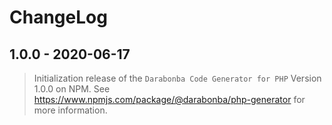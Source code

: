 # ChangeLog

## 1.0.0 - 2020-06-17

> Initialization release of the `Darabonba Code Generator for PHP` Version 1.0.0 on NPM.
> See <https://www.npmjs.com/package/@darabonba/php-generator> for more information.
